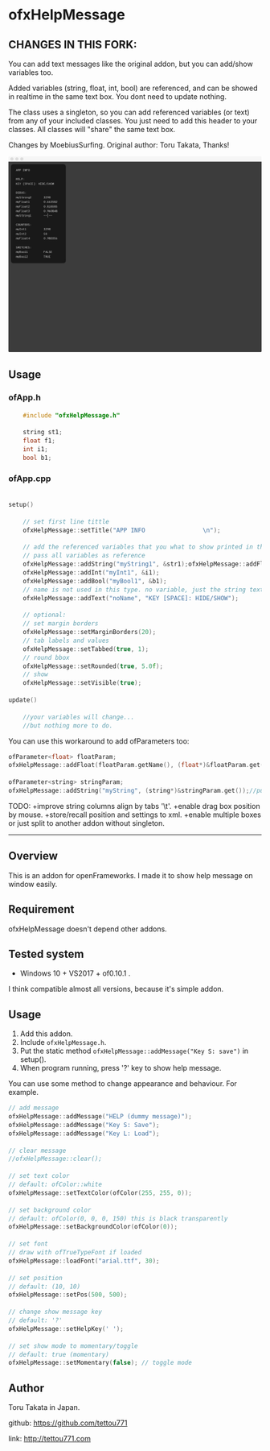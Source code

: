 # ofxHelpMessage

## CHANGES IN THIS FORK:

You can add text messages like the original addon, but you can add/show variables too.

Added variables (string, float, int, bool) are referenced, and can be showed in realtime in the same text box.
You dont need to update nothing.

The class uses a singleton, so you can add referenced variables (or text) from any of your included classes. You just need to add this header to your classes. All classes will "share" the same text box.

Changes by MoebiusSurfing. Original author: Toru Takata, Thanks!

![Alt text](/screenshot.jpg?raw=true "MoebiusSurfing")

## Usage

### ofApp.h
```cpp
    #include "ofxHelpMessage.h"

    string st1;
    float f1;
    int i1;
    bool b1;
```

### ofApp.cpp
```cpp 

setup()

    // set first line tittle
    ofxHelpMessage::setTitle("APP INFO                \n");
    
    // add the referenced variables that you what to show printed in the screen box
    // pass all variables as reference
    ofxHelpMessage::addString("myString1", &str1);ofxHelpMessage::addFloat("myFloat1 ", &f1);
    ofxHelpMessage::addInt("myInt1", &i1);
    ofxHelpMessage::addBool("myBool1", &b1);
    // name is not used in this type. no variable, just the string text
    ofxHelpMessage::addText("noName", "KEY [SPACE]: HIDE/SHOW");
    
    // optional:
    // set margin borders
    ofxHelpMessage::setMarginBorders(20);
    // tab labels and values
    ofxHelpMessage::setTabbed(true, 1);
    // round bbox
    ofxHelpMessage::setRounded(true, 5.0f);
    // show
    ofxHelpMessage::setVisible(true);

update()

    //your variables will change...
    //but nothing more to do.
```

You can use this workaround to add ofParameters too:
```cpp 
ofParameter<float> floatParam;
ofxHelpMessage::addFloat(floatParam.getName(), (float*)&floatParam.get());//get name from parameter

ofParameter<string> stringParam;
ofxHelpMessage::addString("myString", (string*)&stringParam.get());//put your custom name
```

TODO:
+improve string columns align by tabs '\t'.
+enable drag box position by mouse.
+store/recall position and settings to xml.
+enable multiple boxes or just split to another addon without singleton.

-------------------------------------------------------------------------------------------------------

## Overview

This is an addon for openFrameworks.
I made it to show help message on window easily.

## Requirement

ofxHelpMessage doesn't depend other addons.

## Tested system

- Windows 10 + VS2017 +  of0.10.1 .

I think compatible almost all versions, because it's simple addon.

## Usage

1. Add this addon.
1. Include `ofxHelpMessage.h`.
1. Put the static method `ofxHelpMessage::addMessage("Key S: save")`  in setup().
1. When program running, press '?' key to show help message.



You can use some method to change appearance and behaviour.
For example.

```cpp
// add message
ofxHelpMessage::addMessage("HELP (dummy message)");
ofxHelpMessage::addMessage("Key S: Save");
ofxHelpMessage::addMessage("Key L: Load");

// clear message
//ofxHelpMessage::clear();

// set text color
// default: ofColor::white
ofxHelpMessage::setTextColor(ofColor(255, 255, 0));

// set background color
// default: ofColor(0, 0, 0, 150) this is black transparently
ofxHelpMessage::setBackgroundColor(ofColor(0));

// set font
// draw with ofTrueTypeFont if loaded
ofxHelpMessage::loadFont("arial.ttf", 30);

// set position
// default: (10, 10)
ofxHelpMessage::setPos(500, 500);

// change show message key
// default: '?'
ofxHelpMessage::setHelpKey(' ');

// set show mode to momentary/toggle
// default: true (momentary)
ofxHelpMessage::setMomentary(false); // toggle mode

```

## Author

Toru Takata in Japan.

github: https://github.com/tettou771

link: http://tettou771.com
